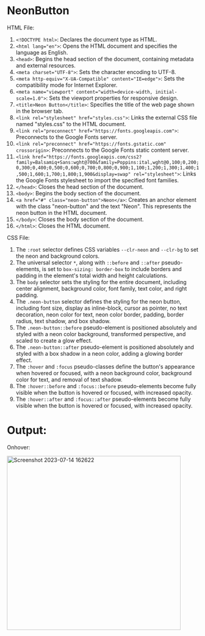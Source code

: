 # NeonButton

HTML File:
1. `<!DOCTYPE html>`: Declares the document type as HTML.
2. `<html lang="en">`: Opens the HTML document and specifies the language as English.
3. `<head>`: Begins the head section of the document, containing metadata and external resources.
4. `<meta charset="UTF-8">`: Sets the character encoding to UTF-8.
5. `<meta http-equiv="X-UA-Compatible" content="IE=edge">`: Sets the compatibility mode for Internet Explorer.
6. `<meta name="viewport" content="width=device-width, initial-scale=1.0">`: Sets the viewport properties for responsive design.
7. `<title>Neon Button</title>`: Specifies the title of the web page shown in the browser tab.
8. `<link rel="stylesheet" href="styles.css">`: Links the external CSS file named "styles.css" to the HTML document.
9. `<link rel="preconnect" href="https://fonts.googleapis.com">`: Preconnects to the Google Fonts server.
10. `<link rel="preconnect" href="https://fonts.gstatic.com" crossorigin>`: Preconnects to the Google Fonts static content server.
11. `<link href="https://fonts.googleapis.com/css2?family=Balsamiq+Sans:wght@700&family=Poppins:ital,wght@0,100;0,200;0,300;0,400;0,500;0,600;0,700;0,800;0,900;1,100;1,200;1,300;1,400;1,500;1,600;1,700;1,800;1,900&display=swap" rel="stylesheet">`: Links the Google Fonts stylesheet to import the specified font families.
12. `</head>`: Closes the head section of the document.
13. `<body>`: Begins the body section of the document.
14. `<a href="#" class="neon-button">Neon</a>`: Creates an anchor element with the class "neon-button" and the text "Neon". This represents the neon button in the HTML document.
15. `</body>`: Closes the body section of the document.
16. `</html>`: Closes the HTML document.


CSS File:
1. The `:root` selector defines CSS variables `--clr-neon` and `--clr-bg` to set the neon and background colors.
2. The universal selector `*`, along with `::before` and `::after` pseudo-elements, is set to `box-sizing: border-box` to include borders and padding in the element's total width and height calculations.
3. The `body` selector sets the styling for the entire document, including center alignment, background color, font family, text color, and right padding.
4. The `.neon-button` selector defines the styling for the neon button, including font size, display as inline-block, cursor as pointer, no text decoration, neon color for text, neon color border, padding, border radius, text shadow, and box shadow.
5. The `.neon-button::before` pseudo-element is positioned absolutely and styled with a neon color background, transformed perspective, and scaled to create a glow effect.
6. The `.neon-button::after` pseudo-element is positioned absolutely and styled with a box shadow in a neon color, adding a glowing border effect.
7. The `:hover` and `:focus` pseudo-classes define the button's appearance when hovered or focused, with a neon background color, background color for text, and removal of text shadow.
8. The `:hover::before` and `:focus::before` pseudo-elements become fully visible when the button is hovered or focused, with increased opacity.
9. The `:hover::after` and `:focus::after` pseudo-elements become fully visible when the button is hovered or focused, with increased opacity.

# Output:

Onhover:


<img width="455" alt="Screenshot 2023-07-14 162622" src="https://github.com/AmishaSharma12002/NeonButton/assets/92213190/f79230d8-ecbf-4ee0-bac1-78e24915047c">


